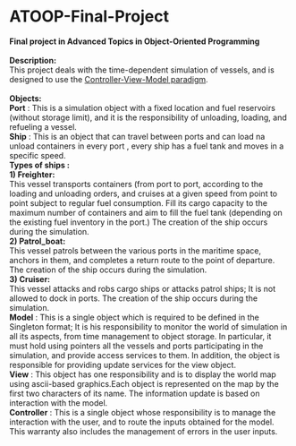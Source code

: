# ATOOP-Final-Project
**Final project in Advanced Topics in Object-Oriented Programming<br/>**
<br/>
**Description:**<br/>
This project deals with the time-dependent simulation of vessels, and is designed to use the [Controller-View-Model paradigm](https://en.wikipedia.org/wiki/Model%E2%80%93view%E2%80%93controller).  
<br/>
**Objects:**<br/>
**Port** : This is a simulation object with a fixed location and fuel reservoirs (without storage limit), and it is the responsibility of unloading, loading, and refueling a vessel. <br/>
**Ship** : This is an object that can travel between ports and can load na unload containers in every port , every ship has a fuel tank and moves in a specific speed.<br/>
**Types of ships :** <br/>
**1) Freighter:**<br/>
This vessel transports containers (from port to port, according to the loading and unloading orders, and cruises at a given speed from point to point subject to regular fuel consumption. Fill its cargo capacity to the maximum number of containers and aim to fill the fuel tank (depending on the existing fuel inventory in the port.) The creation of the ship occurs during the simulation.<br/>
**2) Patrol_boat:**<br/>
This vessel patrols between the various ports in the maritime space, anchors in them, and completes a return route to the point of departure. The creation of the ship occurs during the simulation.<br/>
**3) Cruiser:**<br/>
This vessel attacks and robs cargo ships or attacks patrol ships; It is not allowed to dock in ports. The creation of the ship occurs during the simulation. <br/>
**Model** : This is a single object which is required to be defined in the Singleton format; It is his responsibility to monitor the world of simulation in all its aspects, from time management to object storage. In particular, it must hold using pointers all the vessels and ports participating in the simulation, and provide access services to them. In addition, the object is responsible for providing update services for the view object.<br/>
**View** : This object has one responsibility and is to display the world map using ascii-based graphics.Each object is represented on the map by the first two characters of its name. The information update is based on interaction with the model.<br/>
**Controller** : This is a single object whose responsibility is to manage the interaction with the user, and to route the inputs obtained for the model. This warranty also includes the management of errors in the user inputs. <br/>
